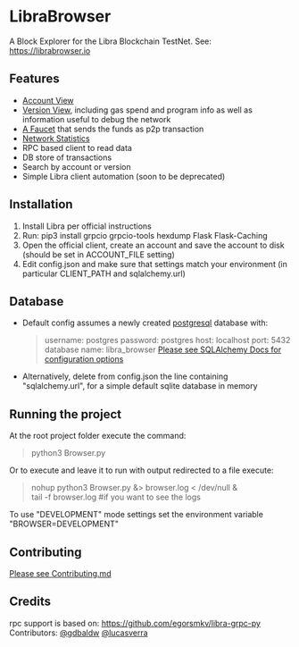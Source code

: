 # LibraBrowser
A Block Explorer for the Libra Blockchain TestNet. See: https://librabrowser.io

## Features
* [Account View](https://librabrowser.io/account/e945eec0f64069d4f171d394aa27881fabcbd3bb6bcc893162e60ad3d6c9feec) 
* [Version View](https://librabrowser.io/version/1), including gas spend and program info as well as information useful to debug the network
* [A Faucet](https://librabrowser.io/faucet) that sends the funds as p2p transaction
* [Network Statistics](https://librabrowser.io/stats)
* RPC based client to read data
* DB store of transactions
* Search by account or version
* Simple Libra client automation (soon to be deprecated)

## Installation
1. Install Libra per official instructions
2. Run: pip3 install grpcio grpcio-tools hexdump Flask Flask-Caching
3. Open the official client, create an account and save the account to disk (should be set in ACCOUNT_FILE setting)
4. Edit config.json and make sure that settings match your environment (in particular CLIENT_PATH and sqlalchemy.url)

## Database
* Default config assumes a newly created [postgresql](https://wiki.postgresql.org/wiki/Main_Page) database with:
    > username: postgres
    > password: postgres
    > host: localhost
    > port: 5432
    > database name: libra_browser
    > [Please see SQLAlchemy Docs for configuration options](https://docs.sqlalchemy.org/en/13/core/engines.html)
* Alternatively, delete from config.json the line containing "sqlalchemy.url", for a simple default sqlite database in memory

## Running the project
At the root project folder execute the command:
> python3 Browser.py

Or to execute and leave it to run with output redirected to a file execute:
> nohup python3 Browser.py &> browser.log < /dev/null &  
> tail -f browser.log     #if you want to see the logs

To use "DEVELOPMENT" mode settings set the environment variable "BROWSER=DEVELOPMENT" 

## Contributing
[Please see Contributing.md](https://github.com/Disk1n/LibraBrowser/blob/master/CONTRIBUTING.md)

## Credits
rpc support is based on: https://github.com/egorsmkv/libra-grpc-py  
Contributors: [@gdbaldw](https://github.com/gdbaldw)  [@lucasverra](https://github.com/lucasverra)
